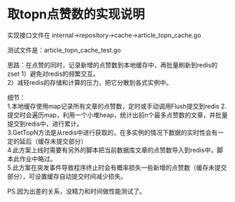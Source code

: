 # 取topn点赞数的实现说明

实现接口文件在 internal->repository->cache->article_topn_cache.go  

测试文件是：article_topn_cache_test.go  

思路：在点赞的同时，记录新增的点赞数到本地缓存中，再批量刷新到redis的zset 
1）避免对redis的频繁交互。  
2）减轻redis的存储和计算的压力，把它分散到各式实例中。  

细节：  
1.本地缓存使用map记录所有文章的点赞数，定时或手动调用Flush提交到redis
2.提交时会遍历map，利用一个小堆heap，统计出前n个最多点赞数的文章，并批量提交到redis中，进行累计。  
3.GetTopN方法是从redis中进行获取的，在多实例的情况下数据的实时性会有一定的延后（缓存未提交部分）  
4.此方案上线时需要有另外的脚本把当前数据库文章的点赞数导入到redis中，脚本此作业中略过。  
5.此方案在突发事件导致程序终止时会有概率损失一些新增的点赞数（缓存未提交部分），可设置缓存自动提交时间减少损失。  

PS.因为出差的关系，没精力和时间做性能测试了。